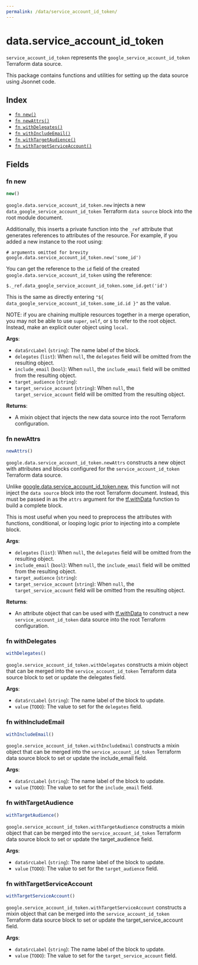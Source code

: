 ```yaml
---
permalink: /data/service_account_id_token/
---
```


# data.service_account_id_token

`service_account_id_token` represents the `google_service_account_id_token` Terraform data source.



This package contains functions and utilities for setting up the data source using Jsonnet code.


## Index

* [`fn new()`](#fn-new)
* [`fn newAttrs()`](#fn-newattrs)
* [`fn withDelegates()`](#fn-withdelegates)
* [`fn withIncludeEmail()`](#fn-withincludeemail)
* [`fn withTargetAudience()`](#fn-withtargetaudience)
* [`fn withTargetServiceAccount()`](#fn-withtargetserviceaccount)

## Fields

### fn new

```ts
new()
```


`google.data.service_account_id_token.new` injects a new `data_google_service_account_id_token` Terraform `data source`
block into the root module document.

Additionally, this inserts a private function into the `_ref` attribute that generates references to attributes of the
resource. For example, if you added a new instance to the root using:

    # arguments omitted for brevity
    google.data.service_account_id_token.new('some_id')

You can get the reference to the `id` field of the created `google.data.service_account_id_token` using the reference:

    $._ref.data_google_service_account_id_token.some_id.get('id')

This is the same as directly entering `"${ data_google_service_account_id_token.some_id.id }"` as the value.

NOTE: if you are chaining multiple resources together in a merge operation, you may not be able to use `super`, `self`,
or `$` to refer to the root object. Instead, make an explicit outer object using `local`.

**Args**:
  - `dataSrcLabel` (`string`): The name label of the block.
  - `delegates` (`list`):  When `null`, the `delegates` field will be omitted from the resulting object.
  - `include_email` (`bool`):  When `null`, the `include_email` field will be omitted from the resulting object.
  - `target_audience` (`string`): 
  - `target_service_account` (`string`):  When `null`, the `target_service_account` field will be omitted from the resulting object.

**Returns**:
- A mixin object that injects the new data source into the root Terraform configuration.


### fn newAttrs

```ts
newAttrs()
```


`google.data.service_account_id_token.newAttrs` constructs a new object with attributes and blocks configured for the `service_account_id_token`
Terraform data source.

Unlike [google.data.service_account_id_token.new](#fn-serviceaccountidtokennew), this function will not inject the `data source`
block into the root Terraform document. Instead, this must be passed in as the `attrs` argument for the
[tf.withData](https://github.com/tf-libsonnet/core/tree/main/docs#fn-withdata) function to build a complete block.

This is most useful when you need to preprocess the attributes with functions, conditional, or looping logic prior to
injecting into a complete block.

**Args**:
  - `delegates` (`list`):  When `null`, the `delegates` field will be omitted from the resulting object.
  - `include_email` (`bool`):  When `null`, the `include_email` field will be omitted from the resulting object.
  - `target_audience` (`string`): 
  - `target_service_account` (`string`):  When `null`, the `target_service_account` field will be omitted from the resulting object.

**Returns**:
  - An attribute object that can be used with [tf.withData](https://github.com/tf-libsonnet/core/tree/main/docs#fn-withdata) to construct a new `service_account_id_token` data source into the root Terraform configuration.


### fn withDelegates

```ts
withDelegates()
```

`google.service_account_id_token.withDelegates` constructs a mixin object that can be merged into the `service_account_id_token`
Terraform data source block to set or update the delegates field.



**Args**:
  - `dataSrcLabel` (`string`): The name label of the block to update.
  - `value` (`TODO`): The value to set for the `delegates` field.


### fn withIncludeEmail

```ts
withIncludeEmail()
```

`google.service_account_id_token.withIncludeEmail` constructs a mixin object that can be merged into the `service_account_id_token`
Terraform data source block to set or update the include_email field.



**Args**:
  - `dataSrcLabel` (`string`): The name label of the block to update.
  - `value` (`TODO`): The value to set for the `include_email` field.


### fn withTargetAudience

```ts
withTargetAudience()
```

`google.service_account_id_token.withTargetAudience` constructs a mixin object that can be merged into the `service_account_id_token`
Terraform data source block to set or update the target_audience field.



**Args**:
  - `dataSrcLabel` (`string`): The name label of the block to update.
  - `value` (`TODO`): The value to set for the `target_audience` field.


### fn withTargetServiceAccount

```ts
withTargetServiceAccount()
```

`google.service_account_id_token.withTargetServiceAccount` constructs a mixin object that can be merged into the `service_account_id_token`
Terraform data source block to set or update the target_service_account field.



**Args**:
  - `dataSrcLabel` (`string`): The name label of the block to update.
  - `value` (`TODO`): The value to set for the `target_service_account` field.
